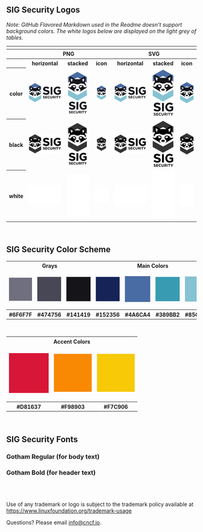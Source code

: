 
## SIG Security Logos

*Note: GitHub Flavored Markdown used in the Readme doesn't support background colors. The white logos below are displayed on the light grey of tables.*

<table>
<tr>
    	<th colspan="7"></th>
</tr>
<tr>
        <th></th>
        <th colspan="3">PNG</th>
        <th colspan="3">SVG</th>
</tr>
<tr>
        <th></th>
        <th>horizontal</th>
        <th>stacked</th>
        <th>icon</th>
        <th>horizontal</th>
        <th>stacked</th>
        <th>icon</th>
</tr>
<tr>
        <th>color</th>
        <td><img src="sig-security/horizontal/color/sig-security-horizontal-color.png" width="200"></td>
        <td><img src="sig-security/stacked/color/sig-security-stacked-color.png" width="95"></td>
        <td><img src="sig-security/icon/color/sig-security-icon-color.png" width="95"></td>
        <td><img src="sig-security/horizontal/color/sig-security-horizontal-color.svg" width="200"></td>
        <td><img src="sig-security/stacked/color/sig-security-stacked-color.svg" width="95"></td>
        <td><img src="sig-security/icon/color/sig-security-icon-color.svg" width="95"></td>
</tr>
<tr>
        <th>black</th>
        <td><img src="sig-security/horizontal/black/sig-security-horizontal-black.png" width="200"></td>
        <td><img src="sig-security/stacked/black/sig-security-stacked-black.png" width="95"></td>
        <td><img src="sig-security/icon/black/sig-security-icon-black.png" width="95"></td>
        <td><img src="sig-security/horizontal/black/sig-security-horizontal-black.svg" width="200"></td>
        <td><img src="sig-security/stacked/black/sig-security-stacked-black.svg" width="95"></td>
        <td><img src="sig-security/icon/black/sig-security-icon-black.svg" width="95"></td>
</tr>
<tr>
        <th>white</th>
        <td><img src="sig-security/horizontal/white/sig-security-horizontal-white.png" width="200"></td>
        <td><img src="sig-security/stacked/white/sig-security-stacked-white.png" width="95"></td>
        <td><img src="sig-security/icon/white/sig-security-icon-white.png" width="95"></td>
        <td><img src="sig-security/horizontal/white/sig-security-horizontal-white.svg" width="200"></td>
        <td><img src="sig-security/stacked/white/sig-security-stacked-white.svg" width="95"></td>
        <td><img src="sig-security/icon/white/sig-security-icon-white.svg" width="95"></td>
</tr>
</table>

<br>

  
## SIG Security Color Scheme 

<table>
<tr>
	<th colspan="3">Grays</th>
	<th colspan="4">Main Colors</th>
</tr>
<tr>
	<td><br><img src="https://github.com/alexcontini/sig-security/blob/contini-fix-logo-page/logo/colors/%236F6F7F.png"><br><br></td>
	<td><img src="https://github.com/alexcontini/sig-security/blob/contini-fix-logo-page/logo/colors/%23474756.png" style="width:100px"></td>       
	<td><img src="https://github.com/alexcontini/sig-security/blob/contini-fix-logo-page/logo/colors/%23141419.png" style="width:100px"></td>
	<td><img src="https://github.com/alexcontini/sig-security/blob/contini-fix-logo-page/logo/colors/%23152356.png" style="width:100px"></td>
	<td><img src="https://github.com/alexcontini/sig-security/blob/contini-fix-logo-page/logo/colors/%234A6CA4.png" style="width:100px"></td>
	<td><img src="https://github.com/alexcontini/sig-security/blob/contini-fix-logo-page/logo/colors/%23389BB2.png" style="width:100px"></td>
	<td><img src="https://github.com/alexcontini/sig-security/blob/contini-fix-logo-page/logo/colors/%2385C2D2.png" style="width:100px"></td>
</tr>
<tr>	
	<th>#6F6F7F</th>
        <th>#474756</th>
        <th>#141419</th>
        <th>#152356</th>
        <th>#4A6CA4</th>
        <th>#389BB2</th>
	<th>#85C2D2</th>
</tr>  
</table>

<br>

<table>
<tr>
	<th colspan="3">Accent Colors</th>
</tr>
<tr>
	<td><br><img src="https://github.com/alexcontini/sig-security/blob/contini-fix-logo-page/logo/colors/%23D81637.png"><br><br></td>
	<td><img src="https://github.com/alexcontini/sig-security/blob/contini-fix-logo-page/logo/colors/%23F98903.png" width="100"></td>
	<td><img src="https://github.com/alexcontini/sig-security/blob/contini-fix-logo-page/logo/colors/%23F7C906.png" width="100"></td>
</tr>
<tr>
        <th>#D81637</th>
 	<th>#F98903</th>
        <th>#F7C906</th>
</tr>  
</table>

<br>


## SIG Security Fonts

### Gotham Regular (for body text)
### Gotham Bold (for header text)

<br>
<br>



Use of any trademark or logo is subject to the trademark policy available at https://www.linuxfoundation.org/trademark-usage


Questions? Please email [info@cncf.io](mailto:info@cncf.io).
